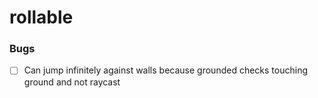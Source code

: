 # rollable

### Bugs

- [ ] Can jump infinitely against walls because grounded checks touching ground and not raycast
